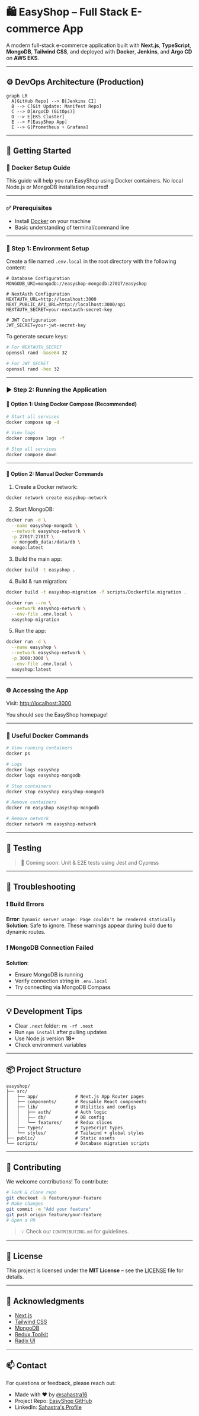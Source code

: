 
# 🛍️ EasyShop – Full Stack E-commerce App

A modern full-stack e-commerce application built with **Next.js**, **TypeScript**, **MongoDB**, **Tailwind CSS**, and deployed with **Docker**, **Jenkins**, and **Argo CD** on **AWS EKS**.

---

## ⚙️ DevOps Architecture (Production)

```mermaid
graph LR
  A[GitHub Repo] --> B[Jenkins CI]
  B --> C[Git Update: Manifest Repo]
  C --> D[ArgoCD (GitOps)]
  D --> E[EKS Cluster]
  E --> F[EasyShop App]
  E --> G[Prometheus + Grafana]
```

---

## 🚀 Getting Started

### 🐳 Docker Setup Guide

This guide will help you run EasyShop using Docker containers. No local Node.js or MongoDB installation required!

---

### ✅ Prerequisites

- Install [Docker](https://docs.docker.com/get-docker/) on your machine
- Basic understanding of terminal/command line

---

### 🔧 Step 1: Environment Setup

Create a file named `.env.local` in the root directory with the following content:

```env
# Database Configuration
MONGODB_URI=mongodb://easyshop-mongodb:27017/easyshop

# NextAuth Configuration
NEXTAUTH_URL=http://localhost:3000
NEXT_PUBLIC_API_URL=http://localhost:3000/api
NEXTAUTH_SECRET=your-nextauth-secret-key

# JWT Configuration
JWT_SECRET=your-jwt-secret-key
```

To generate secure keys:

```bash
# For NEXTAUTH_SECRET
openssl rand -base64 32

# For JWT_SECRET
openssl rand -hex 32
```

---

### ▶️ Step 2: Running the Application

#### 🔹 Option 1: Using Docker Compose (Recommended)

```bash
# Start all services
docker compose up -d

# View logs
docker compose logs -f

# Stop all services
docker compose down
```

---

#### 🔹 Option 2: Manual Docker Commands

1. Create a Docker network:

```bash
docker network create easyshop-network
```

2. Start MongoDB:

```bash
docker run -d \
  --name easyshop-mongodb \
  --network easyshop-network \
  -p 27017:27017 \
  -v mongodb_data:/data/db \
  mongo:latest
```

3. Build the main app:

```bash
docker build -t easyshop .
```

4. Build & run migration:

```bash
docker build -t easyshop-migration -f scripts/Dockerfile.migration .

docker run --rm \
  --network easyshop-network \
  --env-file .env.local \
  easyshop-migration
```

5. Run the app:

```bash
docker run -d \
  --name easyshop \
  --network easyshop-network \
  -p 3000:3000 \
  --env-file .env.local \
  easyshop:latest
```

---

### 🌐 Accessing the App

Visit: [http://localhost:3000](http://localhost:3000)

You should see the EasyShop homepage!

---

### 🧰 Useful Docker Commands

```bash
# View running containers
docker ps

# Logs
docker logs easyshop
docker logs easyshop-mongodb

# Stop containers
docker stop easyshop easyshop-mongodb

# Remove containers
docker rm easyshop easyshop-mongodb

# Remove network
docker network rm easyshop-network
```

---

## 🧪 Testing

> 📌 Coming soon: Unit & E2E tests using Jest and Cypress

---

## 🔧 Troubleshooting

### ❗ Build Errors

**Error**: `Dynamic server usage: Page couldn't be rendered statically`  
**Solution**: Safe to ignore. These warnings appear during build due to dynamic routes.

### ❗ MongoDB Connection Failed

**Solution**:

- Ensure MongoDB is running
- Verify connection string in `.env.local`
- Try connecting via MongoDB Compass

---

## 💡 Development Tips

- Clear `.next` folder: `rm -rf .next`
- Run `npm install` after pulling updates
- Use Node.js version **18+**
- Check environment variables

---

## 📦 Project Structure

```
easyshop/
├── src/
│   ├── app/              # Next.js App Router pages
│   ├── components/       # Reusable React components
│   ├── lib/              # Utilities and configs
│   │   ├── auth/         # Auth logic
│   │   ├── db/           # DB config
│   │   └── features/     # Redux slices
│   ├── types/            # TypeScript types
│   └── styles/           # Tailwind + global styles
├── public/               # Static assets
└── scripts/              # Database migration scripts
```

---

## 🤝 Contributing

We welcome contributions! To contribute:

```bash
# Fork & clone repo
git checkout -b feature/your-feature
# Make changes
git commit -m "Add your feature"
git push origin feature/your-feature
# Open a PR
```

> 💡 Check our `CONTRIBUTING.md` for guidelines.

---

## 📝 License

This project is licensed under the **MIT License** – see the [LICENSE](LICENSE) file for details.

---

## 🙏 Acknowledgments

- [Next.js](https://nextjs.org/)
- [Tailwind CSS](https://tailwindcss.com/)
- [MongoDB](https://www.mongodb.com/)
- [Redux Toolkit](https://redux-toolkit.js.org/)
- [Radix UI](https://www.radix-ui.com/)

---

## 📫 Contact

For questions or feedback, please reach out:

- Made with ❤️ by [@sahastra16](https://github.com/sahastra16)
- Project Repo: [EasyShop GitHub](https://github.com/sahastra16/tws-e-commerce-app)
- LinkedIn: [Sahastra's Profile](https://www.linkedin.com/in/sahastra/)
